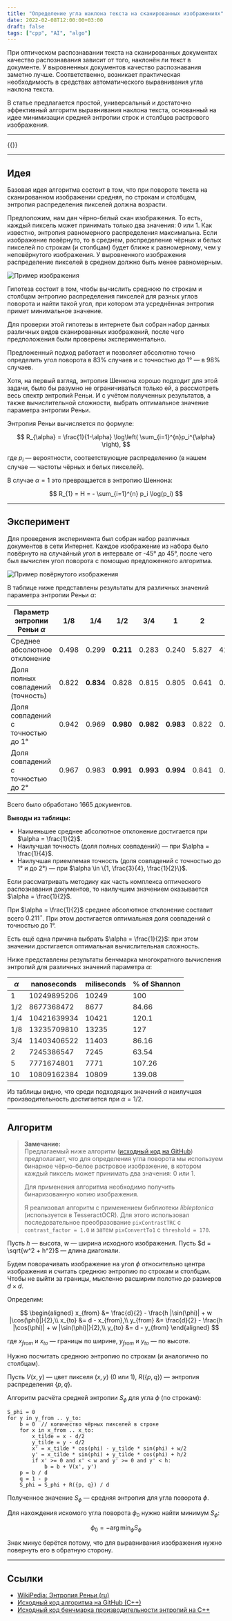 ```yaml
---
title: "Определение угла наклона текста на сканированных изображениях"
date: 2022-02-08T12:00:00+03:00
draft: false
tags: ["cpp", "AI", "algo"]
---
```


При оптическом распознавании текста на сканированных документах качество распознавания зависит от того, наклонён ли текст в документе. У выровненных документов качество распознавания заметно лучше. Соответственно, возникает практическая необходимость в средствах автоматического выравнивания угла наклона текста.

В статье предлагается простой, универсальный и достаточно эффективный алгоритм выравнивания наклона текста, основанный на идее минимизации средней энтропии строк и столбцов растрового изображения.

---

{{<toc>}}

---

## Идея

Базовая идея алгоритма состоит в том, что при повороте текста на сканированном изображении средняя, по строкам и столбцам, энтропия распределения пикселей должна возрасти.

Предположим, нам дан чёрно-белый скан изображения. То есть, каждый пиксель может принимать только два значения: 0 или 1. Как известно, энтропия равномерного распределения максимальна. Если изображение повёрнуто, то в среднем, распределение чёрных и белых пикселей по строкам (и столбцам) будет ближе к равномерному, чем у неповёрнутого изображения. У выровненного изображения распределение пикселей в среднем должно быть менее равномерным.

![Пример изображения](img_1.png)

Гипотеза состоит в том, чтобы вычислить среднюю по строкам и столбцам энтропию распределения пикселей для разных углов поворота и найти такой угол, при котором эта усреднённая энтропия примет минимальное значение.

Для проверки этой гипотезы в интернете был собран набор данных различных видов сканированных изображений, после чего предположения были проверены экспериментально.

Предложенный подход работает и позволяет абсолютно точно определить угол поворота в 83% случаев и с точностью до 1° — в 98% случаев.

Хотя, на первый взгляд, энтропия Шеннона хорошо подходит для этой задачи, было бы разумно не ограничиваться только ей, а рассмотреть весь спектр энтропий Реньи. И с учётом полученных результатов, а также вычислительной сложности, выбрать оптимальное значение параметра энтропии Реньи.

Энтропия Реньи вычисляется по формуле:

$$
R_{\alpha} = \frac{1}{1-\alpha} \log\left( \sum_{i=1}^{n}p_i^{\alpha} \right),
$$

где $p_i$ — вероятности, соответствующие распределению (в нашем случае — частоты чёрных и белых пикселей).

В случае $\alpha = 1$ это превращается в энтропию Шеннона:

$$
R_{1} = H = - \sum_{i=1}^{n} p_i \log(p_i)
$$

---

## Эксперимент

Для проведения эксперимента был собран набор различных документов в сети Интернет. Каждое изображение из набора было повёрнуто на случайный угол в интервале от -45° до 45°, после чего был вычислен угол поворота с помощью предложенного алгоритма.

![Пример повёрнутого изображения](img_2.png)

В таблице ниже представлены результаты для различных значений параметра энтропии Реньи $\alpha$:

| Параметр энтропии Реньи $\alpha$ | 1/8   | 1/4   | 1/2   | 3/4   | 1     | 2     | 5     |
|-----------------------------------|-------|-------|-------|-------|-------|-------|-------|
| Среднее абсолютное отклонение     | 0.498 | 0.299 | **0.211** | 0.283 | 0.240 | 5.827 | 41.099 |
| Доля полных совпадений (точность) | 0.822 | **0.834** | 0.828 | 0.815 | 0.805 | 0.641 | 0.009  |
| Доля совпадений с точностью до 1° | 0.942 | 0.969 | **0.980** | **0.982** | **0.983** | 0.822 | 0.015  |
| Доля совпадений с точностью до 2° | 0.967 | 0.983 | **0.991** | **0.993** | **0.994** | 0.841 | 0.015  |

Всего было обработано 1665 документов.

**Выводы из таблицы:**

- Наименьшее среднее абсолютное отклонение достигается при $\alpha = \frac{1}{2}$.
- Наилучшая точность (доля полных совпадений) — при $\alpha = \frac{1}{4}$.
- Наилучшая приемлемая точность (доля совпадений с точностью до 1° и до 2°) — при $\alpha \in \{1, \frac{3}{4}, \frac{1}{2}\}$.

Если рассматривать методику как часть комплекса оптического распознавания документов, то наилучшим значением оказывается $\alpha = \frac{1}{2}$.

При $\alpha = \frac{1}{2}$ среднее абсолютное отклонение составит всего $0.211^\circ$. При этом достигается оптимальная доля совпадений с точностью до 1°.

Есть ещё одна причина выбрать $\alpha = \frac{1}{2}$: при этом значении достигается оптимальная вычислительная сложность.

Ниже представлены результаты бенчмарка многократного вычисления энтропий для различных значений параметра $\alpha$:

| $\alpha$ | nanoseconds | miliseconds | % of Shannon |
|----------|-------------|-------------|--------------|
| 1        | 10249895206 | 10249       | 100          |
| 1/2      | 8677368472  | 8677        | 84.66        |
| 1/4      | 10421639934 | 10421       | 120.1        |
| 1/8      | 13235709810 | 13235       | 127          |
| 3/4      | 11403406522 | 11403       | 86.16        |
| 2        | 7245386547  | 7245        | 63.54        |
| 5        | 7771674801  | 7771        | 107.26       |
| 10       | 10809162384 | 10809       | 139.08       |

Из таблицы видно, что среди подходящих значений $\alpha$ наилучшая производительность достигается при $\alpha = 1/2$.

---

## Алгоритм

> **Замечание:**  
> Предлагаемый ниже алгоритм ([исходный код на GitHub](https://github.com/valmat/rotate_detection)) предполагает, что для определения угла поворота мы используем бинарное чёрно-белое растровое изображение, в котором каждый пиксель может принимать два значения: 0 или 1.
>
> Для применения алгоритма необходимо получить бинаризованную копию изображения.
>
> Я реализовал алгоритм с применением библиотеки *libleptonica* (используется в TesseractOCR). Для этого использовал последовательное преобразование `pixContrastTRC` с `contrast_factor = 1.0` и затем `pixConvertTo1` с `threshold = 170`.

Пусть $h$ — высота, $w$ — ширина исходного изображения. Пусть $d = \sqrt{w^2 + h^2}$ — длина диагонали.

Будем поворачивать изображение на угол $\phi$ относительно центра изображения и считать среднюю энтропию по строкам и столбцам. Чтобы не выйти за границы, мысленно расширим полотно до размеров $d \times d$.

Определим:

$$
\begin{aligned}
x_{from} &= \frac{d}{2} - \frac{h |\sin(\phi)| + w |\cos(\phi)|}{2},\\
x_{to}   &= d - x_{from},\\
y_{from} &= \frac{d}{2} - \frac{h |\cos(\phi)| + w |\sin(\phi)|}{2},\\
y_{to}   &= d - y_{from}
\end{aligned}
$$

где $x_{from}$ и $x_{to}$ — границы по ширине, $y_{from}$ и $y_{to}$ — по высоте.

Нужно посчитать среднюю энтропию по строкам (и аналогично по столбцам).

Пусть $V(x, y)$ — цвет пикселя $(x, y)$ (0 или 1), $R(\{p, q\})$ — энтропия распределения $\{p, q\}$.

Алгоритм расчёта средней энтропии $S_{\phi}$ для угла $\phi$ (по строкам):

```pseudo
S_phi = 0
for y in y_from .. y_to:
    b = 0  // количество чёрных пикселей в строке
    for x in x_from .. x_to:
        x_tilde = x - d/2
        y_tilde = y - d/2
        x' = x_tilde * cos(phi) - y_tilde * sin(phi) + w/2
        y' = x_tilde * sin(phi) + y_tilde * cos(phi) + h/2
        if x' >= 0 and x' < w and y' >= 0 and y' < h:
            b = b + V(x', y')
    p = b / d
    q = 1 - p
    S_phi = S_phi + R({p, q}) / d
```

Полученное значение $S_\phi$ — средняя энтропия для угла поворота $\phi$.

Для нахождения искомого угла поворота $\phi_0$ нужно найти минимум $S_\phi$:

$$
\phi_0 = -\arg\min_\phi S_\phi
$$

Знак минус берётся потому, что для выравнивания изображения нужно повернуть его в обратную сторону.

---

## Ссылки

- [WikiPedia: Энтропия Реньи (ru)](https://ru.wikipedia.org/wiki/Энтропия_Реньи)
- [Исходный код алгоритма на GitHub (C++)](https://github.com/valmat/rotate_detection)
- [Исходный код бенчмарка производительности энтропий на C++](https://gist.github.com/valmat/6a737cc3783449c4f7a829e77c77393e)


